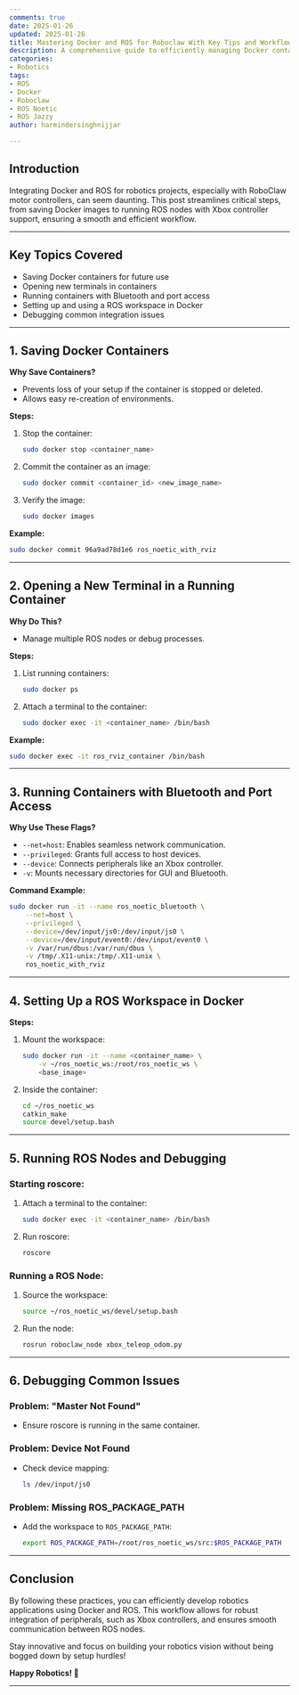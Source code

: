 ```yaml
---
comments: true  
date: 2025-01-26  
updated: 2025-01-26  
title: Mastering Docker and ROS for Roboclaw With Key Tips and Workflows
description: A comprehensive guide to efficiently managing Docker containers and ROS nodes for Roboclaw integration, including tips for saving containers, opening new terminals, and debugging common issues.  
categories: 
- Robotics
tags:
- ROS
- Docker
- Roboclaw
- ROS Noetic 
- ROS Jazzy 
author: harmindersinghnijjar  

---
```


## Introduction

Integrating Docker and ROS for robotics projects, especially with RoboClaw motor controllers, can seem daunting. This post streamlines critical steps, from saving Docker images to running ROS nodes with Xbox controller support, ensuring a smooth and efficient workflow.

---

## Key Topics Covered

- Saving Docker containers for future use
- Opening new terminals in containers
- Running containers with Bluetooth and port access
- Setting up and using a ROS workspace in Docker
- Debugging common integration issues

---

## 1. Saving Docker Containers

**Why Save Containers?**
- Prevents loss of your setup if the container is stopped or deleted.
- Allows easy re-creation of environments.

**Steps:**
1. Stop the container:
   ```bash
   sudo docker stop <container_name>
   ```
2. Commit the container as an image:
   ```bash
   sudo docker commit <container_id> <new_image_name>
   ```
3. Verify the image:
   ```bash
   sudo docker images
   ```

**Example:**
```bash
sudo docker commit 96a9ad78d1e6 ros_noetic_with_rviz
```

---

## 2. Opening a New Terminal in a Running Container

**Why Do This?**
- Manage multiple ROS nodes or debug processes.

**Steps:**
1. List running containers:
   ```bash
   sudo docker ps
   ```
2. Attach a terminal to the container:
   ```bash
   sudo docker exec -it <container_name> /bin/bash
   ```

**Example:**
```bash
sudo docker exec -it ros_rviz_container /bin/bash
```

---

## 3. Running Containers with Bluetooth and Port Access

**Why Use These Flags?**
- `--net=host`: Enables seamless network communication.
- `--privileged`: Grants full access to host devices.
- `--device`: Connects peripherals like an Xbox controller.
- `-v`: Mounts necessary directories for GUI and Bluetooth.

**Command Example:**
```bash
sudo docker run -it --name ros_noetic_bluetooth \
    --net=host \
    --privileged \
    --device=/dev/input/js0:/dev/input/js0 \
    --device=/dev/input/event0:/dev/input/event0 \
    -v /var/run/dbus:/var/run/dbus \
    -v /tmp/.X11-unix:/tmp/.X11-unix \
    ros_noetic_with_rviz
```

---

## 4. Setting Up a ROS Workspace in Docker

**Steps:**
1. Mount the workspace:
   ```bash
   sudo docker run -it --name <container_name> \
       -v ~/ros_noetic_ws:/root/ros_noetic_ws \
       <base_image>
   ```
2. Inside the container:
   ```bash
   cd ~/ros_noetic_ws
   catkin_make
   source devel/setup.bash
   ```

---

## 5. Running ROS Nodes and Debugging

### Starting roscore:
1. Attach a terminal to the container:
   ```bash
   sudo docker exec -it <container_name> /bin/bash
   ```
2. Run roscore:
   ```bash
   roscore
   ```

### Running a ROS Node:
1. Source the workspace:
   ```bash
   source ~/ros_noetic_ws/devel/setup.bash
   ```
2. Run the node:
   ```bash
   rosrun roboclaw_node xbox_teleop_odom.py
   ```

---

## 6. Debugging Common Issues

### Problem: "Master Not Found"
- Ensure roscore is running in the same container.

### Problem: Device Not Found
- Check device mapping:
   ```bash
   ls /dev/input/js0
   ```

### Problem: Missing ROS_PACKAGE_PATH
- Add the workspace to `ROS_PACKAGE_PATH`:
   ```bash
   export ROS_PACKAGE_PATH=/root/ros_noetic_ws/src:$ROS_PACKAGE_PATH
   ```

---

## Conclusion

By following these practices, you can efficiently develop robotics applications using Docker and ROS. This workflow allows for robust integration of peripherals, such as Xbox controllers, and ensures smooth communication between ROS nodes. 

Stay innovative and focus on building your robotics vision without being bogged down by setup hurdles!

**Happy Robotics! 🚀**

--- 

